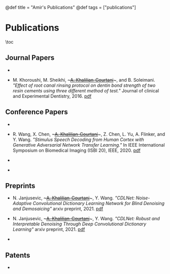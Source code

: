 @def title = "Amir's Publications"
@def tags = ["publications"]

# Publications

\toc

## Journal Papers
* ~~~<u>A. Khalilian-Gourtani</u>~~~, S. Minaee, and Y. Wang. *"Masked-RPCA: Moving Object Detection with an Overlaying Model"*, IEEE Open Journal of Signal Processing, vol. 1, 2020. [pdf](https://ieeexplore.ieee.org/abstract/document/9264716)

* M. Khoroushi, M. Sheikhi, ~~~<u>A. Khalilian-Gourtani</u>~~~, and B. Soleimani. *"Effect of root canal rinsing protocol on dentin bond strength of two resin cements using three different method of test."* Journal of clinical and Experimental Dentistry, 2016. [pdf](https://www.ncbi.nlm.nih.gov/pmc/articles/PMC4930632/)

## Conference Papers
* ~~~<u>A. Khalilian-Gourtani</u>~~~, N. Gadgil, G. Su, and C. Fu. *"Two-Stage Method For Effective User-Guided Video Segmentation"*, In 3rd International Conference on Multimedia Information Processing and Retrieval (MIPR), IEEE, 2020. [pdf](https://ieeexplore.ieee.org/document/9175217)

* R. Wang, X. Chen, ~~~<u>A. Khalilian-Gourtani</u>~~~, Z. Chen, L. Yu, A. Flinker, and Y. Wang. *"Stimulus Speech Decoding from Human Cortex with Generative Adversarial Network Transfer Learning."* In IEEE International Symposium on Biomedical Imaging (ISBI 20), IEEE, 2020. [pdf](https://ieeexplore.ieee.org/document/9098589)

* ~~~<u>A. Khalilian-Gourtani</u>~~~, M. Tepper, V. Minden, and D. B. Chklovskii. *"Strip the stripes: Artifact Detection and Removal for Scanning Electron Microscopy Imaging."* In 44th International Conference on Acoustics, Speech, and Signal Processing (ICASSP), IEEE, 2019. [pdf](https://ieeexplore.ieee.org/document/8683119)

* ~~~<u>A. Khalilian-Gourtani</u>~~~, Y. Wang, and J. Mamou. *"Scanning Acoustic Microscopy Image Super-Resolution using Bilateral Weighted Total Variation Regularization."* In 40th Annual International Conference of the IEEE Engineering in Medicine and Biology Society (EMBC), IEEE, 2018. [pdf](https://ieeexplore.ieee.org/document/8513411)

## Preprints
* N. Janjusevic, ~~~<u>A. Khalilian-Gourtani</u>~~~, Y. Wang. *"CDLNet: Noise-Adaptive Convolutional Dictionary Learning Network for Blind Denoising and Demosaicing"* arxiv preprint, 2021. [pdf](https://arxiv.org/abs/2112.00913)

* N. Janjusevic, ~~~<u>A. Khalilian-Gourtani</u>~~~, Y. Wang. *"CDLNet: Robust and Interpretable Denoising Through Deep Convolutional Dictionary Learning"* arxiv preprint, 2021. [pdf](https://arxiv.org/abs/2103.04779)

* ~~~<u>A. Khalilian-Gourtani</u>~~~, S. Minaee, and Y. Wang. *"Masked-RPCA: Sparse and low-rank decomposition under overlaying model and application to moving object detection."* arXiv preprint, 2019. [pdf](https://arxiv.org/abs/1909.08049)

## Patents
* ~~~<u>A. Khalilian-Gourtani</u>~~~, N. Gadgil, and G. Su. *“User-guided image segmentation methods and product,”* US Patent Application 62/944,847, Assignee: Dolby Laboratories Inc., November 2019.

